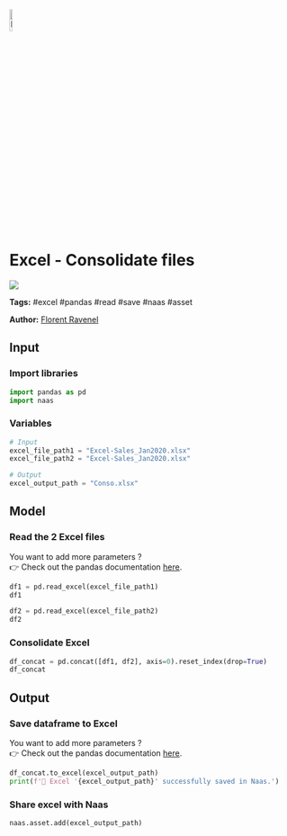 <img width="10%" alt="Naas" src="https://landen.imgix.net/jtci2pxwjczr/assets/5ice39g4.png?w=160"/>

# Excel - Consolidate files
<a href="https://app.naas.ai/user-redirect/naas/downloader?url=https://raw.githubusercontent.com/jupyter-naas/awesome-notebooks/master/Excel/Excel_Consolidate_files.ipynb" target="_parent"><img src="https://naasai-public.s3.eu-west-3.amazonaws.com/open_in_naas.svg"/></a>

**Tags:** #excel #pandas #read #save #naas #asset

**Author:** [Florent Ravenel](https://www.linkedin.com/in/ACoAABCNSioBW3YZHc2lBHVG0E_TXYWitQkmwog/)

## Input

### Import libraries


```python
import pandas as pd
import naas
```

### Variables


```python
# Input
excel_file_path1 = "Excel-Sales_Jan2020.xlsx"
excel_file_path2 = "Excel-Sales_Jan2020.xlsx"

# Output
excel_output_path = "Conso.xlsx"
```

## Model

### Read the 2 Excel files

You want to add more parameters ?<br>
👉 Check out the pandas documentation <a href="https://pandas.pydata.org/docs/reference/api/pandas.read_excel.html">here</a>.


```python
df1 = pd.read_excel(excel_file_path1)
df1
```


```python
df2 = pd.read_excel(excel_file_path2)
df2
```

### Consolidate Excel


```python
df_concat = pd.concat([df1, df2], axis=0).reset_index(drop=True)
df_concat
```

## Output

### Save dataframe to Excel

You want to add more parameters ?<br>
👉 Check out the pandas documentation <a href="https://pandas.pydata.org/docs/reference/api/pandas.read_excel.html">here</a>.


```python
df_concat.to_excel(excel_output_path)
print(f'💾 Excel '{excel_output_path}' successfully saved in Naas.')
```

### Share excel with Naas


```python
naas.asset.add(excel_output_path)
```
